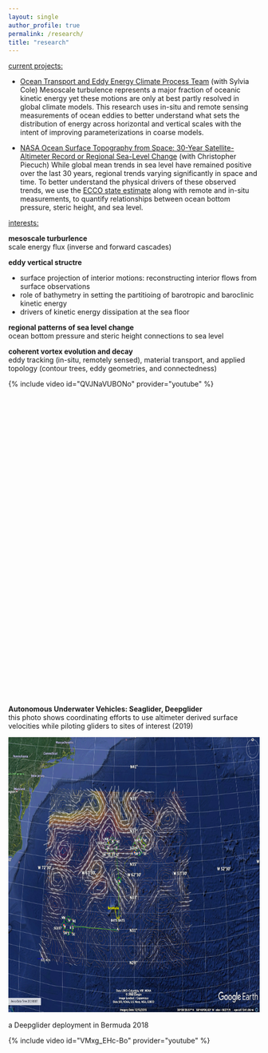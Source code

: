 ```yaml
---
layout: single
author_profile: true
permalink: /research/
title: "research"
---
```


<span style="text-decoration: underline">current projects:</span> 
* [Ocean Transport and Eddy Energy Climate Process Team](https://ocean-eddy-cpt.github.io) (with Sylvia Cole) 
Mesoscale turbulence represents a major fraction of oceanic kinetic energy yet these motions are only at best partly resolved in global climate models. This research uses in-situ and remote sensing measurements of ocean eddies to better understand what sets the distribution of energy across horizontal and vertical scales with the intent of improving parameterizations in coarse models. 

* [NASA Ocean Surface Topography from Space: 30-Year Satellite-Altimeter Record or Regional Sea-Level Change](https://sealevel.jpl.nasa.gov/documents/1688/?list=projects) (with Christopher Piecuch)
While global mean trends in sea level have remained positive over the last 30 years, regional trends varying significantly in space and time. To better understand the physical drivers of these observed trends, we use the [ECCO state estimate](https://ecco-group.org/home.cgi) along with remote and in-situ measurements, to quantify relationships between ocean bottom pressure, steric height, and sea level. 

<span style="text-decoration: underline">interests:</span>

**mesoscale turburlence** \
scale energy flux (inverse and forward cascades) 
    
**eddy vertical structre** 
* surface projection of interior motions: reconstructing interior flows from surface observations
* role of bathymetry in setting the partitioing of barotropic and baroclinic kinetic energy 
* drivers of kinetic energy dissipation at the sea floor 
    
**regional patterns of sea level change** \
ocean bottom pressure and steric height connections to sea level  
    
**coherent vortex evolution and decay** \
eddy tracking (in-situ, remotely sensed), material transport, and applied topology (contour trees, eddy geometries, and connectedness) 
 
<div style="width:750px; height:650px; float: left">
{% include video id="QVJNaVUBONo" provider="youtube" %}  
</div>   

**Autonomous Underwater Vehicles: Seaglider, Deepglider** \
this photo shows coordinating efforts to use altimeter derived surface velocities while piloting gliders to sites of interest (2019) 
  
<img src="/assets/images/google_earth_aviso2.png" width="650" height="550"/>

a Deepglider deployment in Bermuda 2018 
<div style="width:650px; height:550px; float: left">
{% include video id="VMxg_EHc-Bo" provider="youtube" %}
</div>
